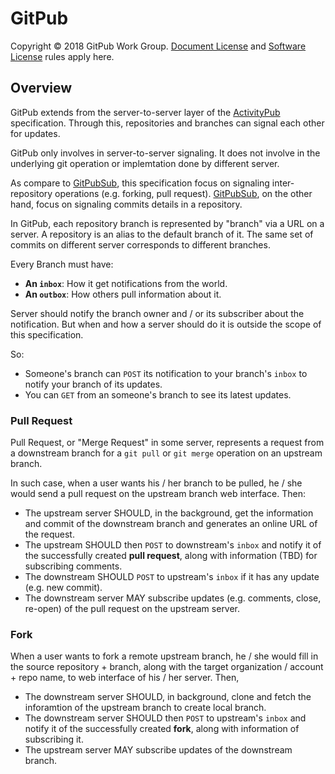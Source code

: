 # GitPub

Copyright © 2018 GitPub Work Group. [Document License][document-license] and [Software License][software-license] rules apply here.

## Overview

GitPub extends from the server-to-server layer of the [ActivityPub][activitypub] specification. Through this, repositories and branches can signal each other for updates.

GitPub only involves in server-to-server signaling. It does not involve in the underlying git operation or implemtation done by different server.

As compare to [GitPubSub][gitpubsub], this specification focus on signaling inter-repository operations (e.g. forking, pull request). [GitPubSub][gitpubsub], on the other hand, focus on signaling commits details in a repository.

In GitPub, each repository branch is represented by "branch" via a URL on a server. A repository is an alias to the default branch of it. The same set of commits on different server corresponds to different branches. 

Every Branch must have:

* **An `inbox`**: How it get notifications from the world.
* **An `outbox`**: How others pull information about it.

Server should notify the branch owner and / or its subscriber about the notification. But when and how a server should do it is outside the scope of this specification.

So:

* Someone's branch can `POST` its notification to your branch's `inbox` to notify your branch of its updates.
* You can `GET` from an someone's branch to see its latest updates.

### Pull Request

Pull Request, or "Merge Request" in some server, represents a request from a downstream branch for a `git pull` or `git merge` operation on an upstream branch.

In such case, when a user wants his / her branch to be pulled, he / she would send a pull request on the upstream branch web interface. Then:

* The upstream server SHOULD, in the background, get the information and commit of the downstream branch and generates an online URL of the request.
* The upstream SHOULD then `POST` to downstream's `inbox` and notify it of the successfully created **pull request**, along with information (TBD) for subscribing comments.
* The downstream SHOULD `POST` to upstream's `inbox` if it has any update (e.g. new commit).
* The downstream server MAY subscribe updates (e.g. comments, close, re-open) of the pull request on the upstream server.

### Fork

When a user wants to fork a remote upstream branch, he / she would fill in the source repository + branch, along with the target organization / account + repo name, to web interface of his / her server. Then,

* The downstream server SHOULD, in background, clone and fetch the inforamtion of the upstream branch to create local branch.
* The downstream server SHOULD then `POST` to upstream's `inbox` and notify it of the successfully created **fork**, along with information of subscribing it.
* The upstream server MAY subscribe updates of the downstream branch.

[activitypub]: https://www.w3.org/TR/activitypub/
[gitpubsub]: https://www.apache.org/dev/gitpubsub.html
[document-license]: LICENSES/DOCUMENT_LICENSE.md
[software-license]: LICENSES/SOFTWARE_LICENSE.md
